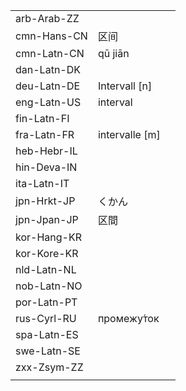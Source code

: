 | | | |
|-|-|-|
| arb-Arab-ZZ |  |  |
| cmn-Hans-CN | 区间 |  |
| cmn-Latn-CN | qū jiān |  |
| dan-Latn-DK |  |  |
| deu-Latn-DE | Intervall [n] |  |
| eng-Latn-US | interval |  |
| fin-Latn-FI |  |  |
| fra-Latn-FR | intervalle [m] |  |
| heb-Hebr-IL |  |  |
| hin-Deva-IN |  |  |
| ita-Latn-IT |  |  |
| jpn-Hrkt-JP | くかん |  |
| jpn-Jpan-JP | 区間 |  |
| kor-Hang-KR |  |  |
| kor-Kore-KR |  |  |
| nld-Latn-NL |  |  |
| nob-Latn-NO |  |  |
| por-Latn-PT |  |  |
| rus-Cyrl-RU | промежу́ток |  |
| spa-Latn-ES |  |  |
| swe-Latn-SE |  |  |
| zxx-Zsym-ZZ |  |  |
|  |  |  |